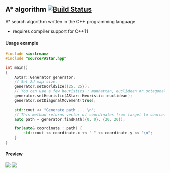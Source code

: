 ## A* algorithm [![Build Status](https://travis-ci.org/daancode/a-star.svg?branch=master)](https://travis-ci.org/da-an/SHA-1)
A* search algorithm written in the C++ programming language.
 - requires compiler support for C++11

#### Usage example
```cpp
#include <iostream>
#include "source/AStar.hpp"

int main()
{
    AStar::Generator generator;
    // Set 2d map size.
    generator.setWorldSize({25, 25});
    // You can use a few heuristics : manhattan, euclidean or octagonal.
    generator.setHeuristic(AStar::Heuristic::euclidean);
    generator.setDiagonalMovement(true);

    std::cout << "Generate path ... \n";
    // This method returns vector of coordinates from target to source.
    auto path = generator.findPath({0, 0}, {20, 20});

    for(auto& coordinate : path) {
        std::cout << coordinate.x << " " << coordinate.y << "\n";
    }
}
```
#### Preview
![](http://i.imgur.com/rqvrs6G.png)
![](http://i.imgur.com/7ZH2A0d.png)
